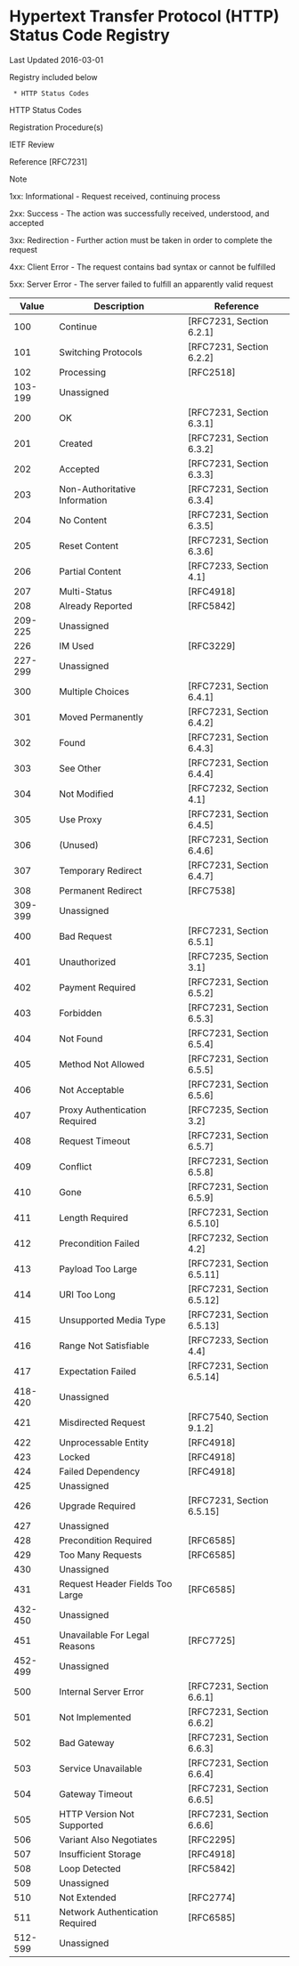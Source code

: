 Hypertext Transfer Protocol (HTTP) Status Code Registry
=======================================================

   Last Updated 2016-03-01

   Registry included below

     * HTTP Status Codes

HTTP Status Codes

   Registration Procedure(s)

 IETF Review

   Reference
           [RFC7231]

   Note

 1xx: Informational - Request received, continuing process

 2xx: Success - The action was successfully received, understood, and accepted

 3xx: Redirection - Further action must be taken in order to complete the request

 4xx: Client Error - The request contains bad syntax or cannot be fulfilled

 5xx: Server Error - The server failed to fulfill an apparently valid request


| Value   | Description                     | Reference                 |
| ------- | ------------------------------- | ------------------------- |
| 100     | Continue                        | [RFC7231, Section 6.2.1]  |
| 101     | Switching Protocols             | [RFC7231, Section 6.2.2]  |
| 102     | Processing                      | [RFC2518]                 |
| 103-199 | Unassigned                      |
| 200     | OK                              | [RFC7231, Section 6.3.1]  |
| 201     | Created                         | [RFC7231, Section 6.3.2]  |
| 202     | Accepted                        | [RFC7231, Section 6.3.3]  |
| 203     | Non-Authoritative Information   | [RFC7231, Section 6.3.4]  |
| 204     | No Content                      | [RFC7231, Section 6.3.5]  |
| 205     | Reset Content                   | [RFC7231, Section 6.3.6]  |
| 206     | Partial Content                 | [RFC7233, Section 4.1]    |
| 207     | Multi-Status                    | [RFC4918]                 |
| 208     | Already Reported                | [RFC5842]                 |
| 209-225 | Unassigned                      |
| 226     | IM Used                         | [RFC3229]                 |
| 227-299 | Unassigned                      |
| 300     | Multiple Choices                | [RFC7231, Section 6.4.1]  |
| 301     | Moved Permanently               | [RFC7231, Section 6.4.2]  |
| 302     | Found                           | [RFC7231, Section 6.4.3]  |
| 303     | See Other                       | [RFC7231, Section 6.4.4]  |
| 304     | Not Modified                    | [RFC7232, Section 4.1]    |
| 305     | Use Proxy                       | [RFC7231, Section 6.4.5]  |
| 306     | (Unused)                        | [RFC7231, Section 6.4.6]  |
| 307     | Temporary Redirect              | [RFC7231, Section 6.4.7]  |
| 308     | Permanent Redirect              | [RFC7538]                 |
| 309-399 | Unassigned                      |
| 400     | Bad Request                     | [RFC7231, Section 6.5.1]  |
| 401     | Unauthorized                    | [RFC7235, Section 3.1]    |
| 402     | Payment Required                | [RFC7231, Section 6.5.2]  |
| 403     | Forbidden                       | [RFC7231, Section 6.5.3]  |
| 404     | Not Found                       | [RFC7231, Section 6.5.4]  |
| 405     | Method Not Allowed              | [RFC7231, Section 6.5.5]  |
| 406     | Not Acceptable                  | [RFC7231, Section 6.5.6]  |
| 407     | Proxy Authentication Required   | [RFC7235, Section 3.2]    |
| 408     | Request Timeout                 | [RFC7231, Section 6.5.7]  |
| 409     | Conflict                        | [RFC7231, Section 6.5.8]  |
| 410     | Gone                            | [RFC7231, Section 6.5.9]  |
| 411     | Length Required                 | [RFC7231, Section 6.5.10] |
| 412     | Precondition Failed             | [RFC7232, Section 4.2]    |
| 413     | Payload Too Large               | [RFC7231, Section 6.5.11] |
| 414     | URI Too Long                    | [RFC7231, Section 6.5.12] |
| 415     | Unsupported Media Type          | [RFC7231, Section 6.5.13] | [RFC7694, Section 3] |
| 416     | Range Not Satisfiable           | [RFC7233, Section 4.4]    |
| 417     | Expectation Failed              | [RFC7231, Section 6.5.14] |
| 418-420 | Unassigned                      |
| 421     | Misdirected Request             | [RFC7540, Section 9.1.2]  |
| 422     | Unprocessable Entity            | [RFC4918]                 |
| 423     | Locked                          | [RFC4918]                 |
| 424     | Failed Dependency               | [RFC4918]                 |
| 425     | Unassigned                      |
| 426     | Upgrade Required                | [RFC7231, Section 6.5.15] |
| 427     | Unassigned                      |
| 428     | Precondition Required           | [RFC6585]                 |
| 429     | Too Many Requests               | [RFC6585]                 |
| 430     | Unassigned                      |
| 431     | Request Header Fields Too Large | [RFC6585]                 |
| 432-450 | Unassigned                      |
| 451     | Unavailable For Legal Reasons   | [RFC7725]                 |
| 452-499 | Unassigned                      |
| 500     | Internal Server Error           | [RFC7231, Section 6.6.1]  |
| 501     | Not Implemented                 | [RFC7231, Section 6.6.2]  |
| 502     | Bad Gateway                     | [RFC7231, Section 6.6.3]  |
| 503     | Service Unavailable             | [RFC7231, Section 6.6.4]  |
| 504     | Gateway Timeout                 | [RFC7231, Section 6.6.5]  |
| 505     | HTTP Version Not Supported      | [RFC7231, Section 6.6.6]  |
| 506     | Variant Also Negotiates         | [RFC2295]                 |
| 507     | Insufficient Storage            | [RFC4918]                 |
| 508     | Loop Detected                   | [RFC5842]                 |
| 509     | Unassigned                      |
| 510     | Not Extended                    | [RFC2774]                 |
| 511     | Network Authentication Required | [RFC6585]                 |
| 512-599 | Unassigned                      |

